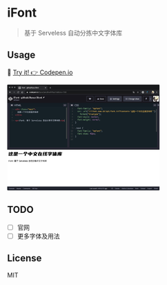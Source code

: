 # iFont

> 基于 Serveless 自动分拣中文字体库

## Usage

<p align="left">
  🎉 <a href="https://codepen.io/ifyour/pen/RwWPbaz?editors=1100">Try it! 👉 Codepen.io</a>
</p>
<p align="left">
  <img src="./assets/demo.jpg" alt="demo" width="70%">
</p>

## TODO

- [ ] 官网
- [ ] 更多字体及用法

## License

MIT
